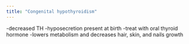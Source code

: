 ```yaml
---
title: "Congenital hypothyroidism"
---
```

-decreased TH
-hyposecretion present at birth
-treat with oral thyroid hormone
-lowers metabolism and decreases hair, skin, and nails growth

